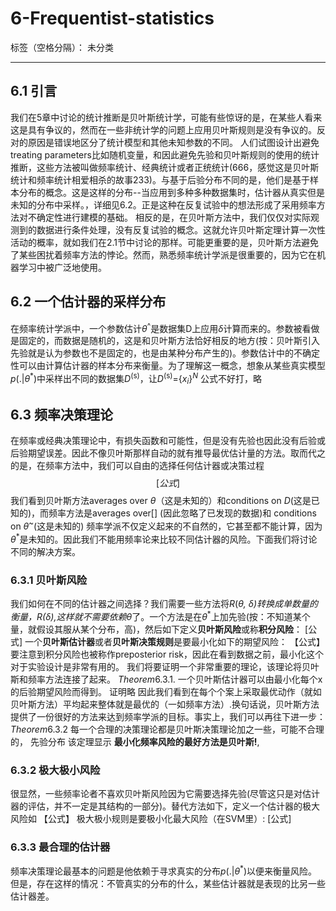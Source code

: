 ﻿# 6-Frequentist-statistics

标签（空格分隔）： 未分类

---

## 6.1 引言
我们在5章中讨论的统计推断是贝叶斯统计学，可能有些惊讶的是，在某些人看来这是具有争议的，然而在一些非统计学的问题上应用贝叶斯规则是没有争议的。反对的原因是错误地区分了统计模型和其他未知参数的不同。
人们试图设计出避免treating parameters比如随机变量，和因此避免先验和贝叶斯规则的使用的统计推断，这些方法被叫做频率统计、经典统计或者正统统计(666，感觉这是贝叶斯统计和频率统计相爱相杀的故事233)。与基于后验分布不同的是，他们是基于样本分布的概念。这是这样的分布--当应用到多种多种数据集时，估计器从真实但是未知的分布中采样。，详细见6.2。正是这种在反复试验中的想法形成了采用频率方法对不确定性进行建模的基础。
相反的是，在贝叶斯方法中，我们仅仅对实际观测到的数据进行条件处理，没有反复试验的概念。这就允许贝叶斯定理计算一次性活动的概率，就如我们在2.1节中讨论的那样。可能更重要的是，贝叶斯方法避免了某些困扰着频率方法的悖论。然而，熟悉频率统计学派是很重要的，因为它在机器学习中被广泛地使用。
## 6.2 一个估计器的采样分布
在频率统计学派中，一个参数估计$\theta$<sup>^</sup>是数据集D上应用$\delta$计算而来的。参数被看做是固定的，而数据是随机的，这是和贝叶斯方法恰好相反的地方(按：贝叶斯引入先验就是认为参数也不是固定的，也是由某种分布产生的)。参数估计中的不确定性可以由计算估计器的样本分布来衡量。为了理解这一概念，想象从某些真实模型$p$(.|$\theta$<sup>*</sup>)中采样出不同的数据集$D$<sup>(s)</sup>，让$D$<sup>(s)</sup>={$x$<sub>$i$</sub>}<sup>$N$</sup> 公式不好打，略
## 6.3 频率决策理论
在频率或经典决策理论中，有损失函数和可能性，但是没有先验也因此没有后验或后验期望误差。因此不像贝叶斯那样自动的就有推导最优估计量的方法。取而代之的是，在频率方法中，我们可以自由的选择任何估计器或决策过程 $$[公式]$$
我们看到贝叶斯方法averages over $\theta$（这是未知的）和conditions on $D$(这是已知的)，而频率方法是averages over[] (因此忽略了已发现的数据)和 conditions on $\theta$<sup>~</sup>(这是未知的)
频率学派不仅定义起来的不自然的，它甚至都不能计算，因为$\theta$<sup>*</sup>是未知的。因此我们不能用频率论来比较不同估计器的风险。下面我们将讨论不同的解决方案。
### 6.3.1 贝叶斯风险
我们如何在不同的估计器之间选择？我们需要一些方法将$R$($\theta$<sup>*</sup>, $\delta$)转换成单数量的衡量，$R$($\delta$),这样就不需要依赖$\theta$<sup>*</sup>了。一个方法是在$\theta$<sup>*</sup>上加先验(按：不知道某个量，就假设其服从某个分布，高)，然后如下定义**贝叶斯风险**或称**积分风险**：
[公式]
一个**贝叶斯估计器**或者**贝叶斯决策规则**是要最小化如下的期望风险：
【公式】
要注意到积分风险也被称作preposterior risk，因此在看到数据之前，最小化这个对于实验设计是非常有用的。
我们将要证明一个非常重要的理论，该理论将贝叶斯和频率方法连接了起来。
$Theorem 6.3.1.$ 一个贝叶斯估计器可以由最小化每个x的后验期望风险而得到。 
证明略
因此我们看到在每个个案上采取最优动作（就如贝叶斯方法）平均起来整体就是最优的（一如频率方法）.换句话说，贝叶斯方法提供了一份很好的方法来达到频率学派的目标。事实上，我们可以再往下进一步：
$Theorem 6.3.2$ 每一个合理的决策理论都是贝叶斯决策理论加之一些，可能不合理的， 先验分布
该定理显示 **最小化频率风险的最好方法是贝叶斯!**,
### 6.3.2 极大极小风险
很显然，一些频率论者不喜欢贝叶斯风险因为它需要选择先验(尽管这只是对估计器的评估，并不一定是其结构的一部分)。替代方法如下，定义一个估计器的极大风险如
【公式】
极大极小规则是要极小化最大风险（在SVM里）:
[公式]
### 6.3.3 最合理的估计器
频率决策理论最基本的问题是他依赖于寻求真实的分布$p$($.$|$\theta$<sup>*</sup>)以便来衡量风险。但是，存在这样的情况：不管真实的分布的什么，某些估计器就是表现的比另一些估计器差。




